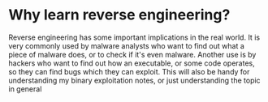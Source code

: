 # Why learn reverse engineering?

Reverse engineering has some important implications in the real world. It is very commonly used by malware analysts who want to find out what a piece of malware does, or to check if it's even malware. Another use is by hackers who want to find out how an executable, or some code operates, so they can find bugs which they can exploit. This will also be handy for understanding my binary exploitation notes, or just understanding the topic in general


